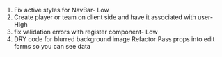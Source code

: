 1. Fix active styles for NavBar- Low
2. Create player or team on client side and have it associated with user- High
3. fix validation errors with register component- Low
4. DRY code for blurred background image
   Refactor
   Pass props into edit forms so you can see data
